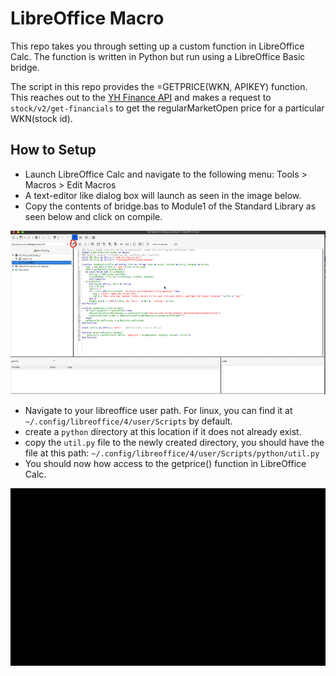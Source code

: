 # LibreOffice Macro

This repo takes you through setting up a custom function in LibreOffice Calc. The function is written in Python but run using a
LibreOffice Basic bridge.

The script in this repo provides the =GETPRICE(WKN, APIKEY) function.
This reaches out to the [YH Finance API](https://rapidapi.com/apidojo/api/yh-finance/) and makes a request to `stock/v2/get-financials` to get the regularMarketOpen price for a particular WKN(stock id).

## How to Setup

* Launch LibreOffice Calc and navigate to the following menu: Tools > Macros > Edit Macros
* A text-editor like dialog box will launch as seen in the image below.
* Copy the contents of bridge.bas to Module1 of the Standard Library as seen below and click on compile.

![macro_dialog](images/macro_dialog.jpg)

* Navigate to your libreoffice user path. For linux, you can find it at `~/.config/libreoffice/4/user/Scripts` by default.
* create a `python` directory at this location if it does not already exist.
* copy the `util.py` file to the newly created directory, you should have the file at this path: `~/.config/libreoffice/4/user/Scripts/python/util.py`
* You should now how access to the getprice() function in LibreOffice Calc.

![result](images/result.gif)

